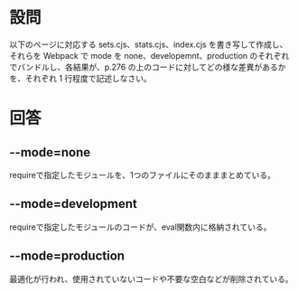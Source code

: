 # 設問
以下のページに対応する sets.cjs、stats.cjs、index.cjs を書き写して作成し、それらを Webpack で mode を none、developemnt、production のそれぞれでバンドルし、各結果が、p.276 の上のコードに対してどの様な差異があるかを、それぞれ 1 行程度で記述しなさい。

# 回答
## --mode=none
requireで指定したモジュールを、1つのファイルにそのまままとめている。

## --mode=development
requireで指定したモジュールのコードが、eval関数内に格納されている。

## --mode=production
最適化が行われ、使用されていないコードや不要な空白などが削除されている。